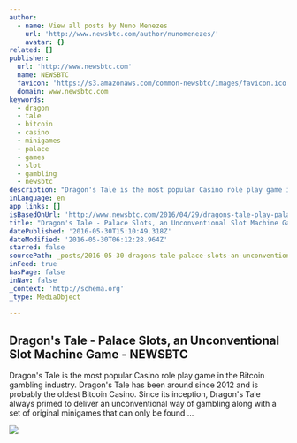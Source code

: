 ```yaml
---
author:
  - name: View all posts by Nuno Menezes
    url: 'http://www.newsbtc.com/author/nunomenezes/'
    avatar: {}
related: []
publisher:
  url: 'http://www.newsbtc.com'
  name: NEWSBTC
  favicon: 'https://s3.amazonaws.com/common-newsbtc/images/favicon.ico'
  domain: www.newsbtc.com
keywords:
  - dragon
  - tale
  - bitcoin
  - casino
  - minigames
  - palace
  - games
  - slot
  - gambling
  - newsbtc
description: "Dragon's Tale is the most popular Casino role play game in the Bitcoin gambling industry. Dragon's Tale has been around since 2012 and is probably the oldest Bitcoin Casino. Since its inception, Dragon's Tale always primed to deliver an unconventional way of gambling along with a set of original minigames that can only be found ..."
inLanguage: en
app_links: []
isBasedOnUrl: 'http://www.newsbtc.com/2016/04/29/dragons-tale-play-palace-slots/'
title: "Dragon's Tale - Palace Slots, an Unconventional Slot Machine Game - NEWSBTC"
datePublished: '2016-05-30T15:10:49.318Z'
dateModified: '2016-05-30T06:12:28.964Z'
starred: false
sourcePath: _posts/2016-05-30-dragons-tale-palace-slots-an-unconventional-slot-machine.md
inFeed: true
hasPage: false
inNav: false
_context: 'http://schema.org'
_type: MediaObject

---
```

<article style=""><h1>Dragon's Tale - Palace Slots, an Unconventional Slot Machine Game - NEWSBTC</h1><p>Dragon's Tale is the most popular Casino role play game in the Bitcoin gambling industry. Dragon's Tale has been around since 2012 and is probably the oldest Bitcoin Casino. Since its inception, Dragon's Tale always primed to deliver an unconventional way of gambling along with a set of original minigames that can only be found ...</p><img src="http://s3.amazonaws.com/main-newsbtc-images/2016/03/01020127/Dragons-Tale_NewsBTC.jpg" /></article>